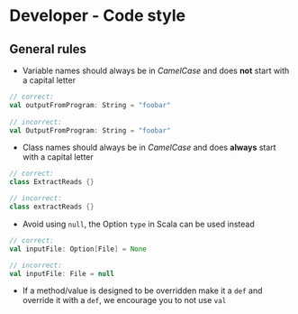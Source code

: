 # Developer - Code style

## General rules
- Variable names should always be in *CamelCase* and does **not** start with a capital letter

```scala
// correct: 
val outputFromProgram: String = "foobar"
 
// incorrect:
val OutputFromProgram: String = "foobar"
```

- Class names should always be in *CamelCase* and does **always** start with a capital letter

```scala
// correct:
class ExtractReads {}

// incorrect:
class extractReads {}

```

- Avoid using `null`, the Option `type` in Scala can be used instead

```scala
// correct:
val inputFile: Option[File] = None

// incorrect:
val inputFile: File = null

```
- If a method/value is designed to be overridden make it a `def` and override it with a `def`, we encourage you to not use `val`

